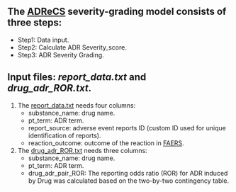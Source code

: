 The [ADReCS](http://www.bio-add.org/ADReCS) severity-grading model consists of three steps:
----

* Step1: Data input.<br>
* Step2: Calculate ADR Severity_score.<br>
* Step3: ADR Severity Grading.<br>

Input files: *report_data.txt* and *drug_adr_ROR.txt*.
----
1. The [report_data.txt](https://github.com/yueqixuan/ADReCS-Severity-grading-model/blob/main/example_data/report_data.txt) needs four columns:<br>
	* substance_name: drug name.<br>
	* pt_term: ADR term.<br>
	* report_source: adverse event reports ID (custom ID used for unique identification of reports).<br>
	* reaction_outcome: outcome of the reaction in [FAERS](https://www.fda.gov/drugs/questions-and-answers-fdas-adverse-event-reporting-system-faers/fda-adverse-event-reporting-system-faers-public-dashboard).<br>
2. The [drug_adr_ROR.txt](https://github.com/yueqixuan/ADReCS-Severity-grading-model/blob/main/example_data/drug_adr_ROR.txt) needs three columns:<br>
	* substance_name: drug name.<br>
	* pt_term: ADR term.<br>
	* drug_adr_pair_ROR: The reporting odds ratio (ROR) for ADR induced by Drug was calculated based on the two-by-two contingency table.
